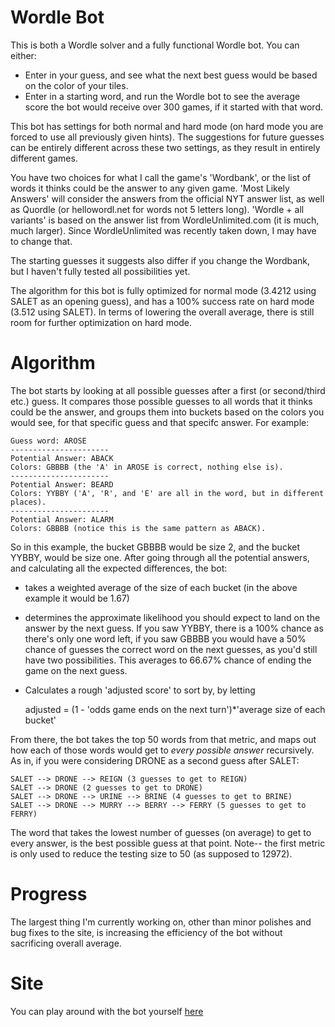 # Wordle Bot
This is both a Wordle solver and a fully functional Wordle bot. You can either:

- Enter in your guess, and see what the next best guess would be based on the color of your tiles.
- Enter in a starting word, and run the Wordle bot to see the average score the bot would receive over 300 games, if it started with that word.

This bot has settings for both normal and hard mode (on hard mode you are forced to use all previously given hints). The suggestions for future guesses can be entirely different across these two settings, as they result in entirely different games.

You have two choices for what I call the game's 'Wordbank', or the list of words it thinks could be the answer to any given game.
'Most Likely Answers' will consider the answers from the official NYT answer list, as well as Quordle (or hellowordl.net for words not 5 letters long). 'Wordle + all variants' is based on the answer list from WordleUnlimited.com (it is much, much larger). Since WordleUnlimited was recently taken down, I may have to change that.

The starting guesses it suggests also differ if you change the Wordbank, but I haven't fully tested all possibilities yet.

The algorithm for this bot is fully optimized for normal mode (3.4212 using SALET as an opening guess), and has a 100% success rate on hard mode (3.512 using SALET). In terms of lowering the overall average, there is still room for further optimization on hard mode.

# Algorithm
The bot starts by looking at all possible guesses after a first (or second/third etc.) guess. It compares those possible guesses to all words that it thinks could be the answer, and groups them into buckets based on the colors you would see, for that specific guess and that specifc answer. For example:

    Guess word: AROSE
    ----------------------
    Potential Answer: ABACK
    Colors: GBBBB (the 'A' in AROSE is correct, nothing else is).
    ----------------------
    Potential Answer: BEARD
    Colors: YYBBY ('A', 'R', and 'E' are all in the word, but in different places).
    ----------------------
    Potential Answer: ALARM
    Colors: GBBBB (notice this is the same pattern as ABACK).

So in this example, the bucket GBBBB would be size 2, and the bucket YYBBY, would be size one.
After going through all the potential answers, and calculating all the expected differences, the bot:

- takes a weighted average of the size of each bucket (in the above example it would be 1.67)
- determines the approximate likelihood you should expect to land on the answer by the next guess. If you saw YYBBY, there is a 100% chance as there's only one word left, if you saw GBBBB you would have a 50% chance of guesses the correct word on the next guesses, as you'd still have two possibilities. This averages to 66.67% chance of ending the game on the next guess.
- Calculates a rough 'adjusted score' to sort by, by letting 
    
    adjusted = (1 - 'odds game ends on the next turn')*'average size of each bucket'

From there, the bot takes the top 50 words from that metric, and maps out how each of those words would get to *every possible answer* recursively. As in, if you were considering DRONE as a second guess after SALET:

    SALET --> DRONE --> REIGN (3 guesses to get to REIGN)
    SALET --> DRONE (2 guesses to get to DRONE)
    SALET --> DRONE --> URINE --> BRINE (4 guesses to get to BRINE)
    SALET --> DRONE --> MURRY --> BERRY --> FERRY (5 guesses to get to FERRY)

The word that takes the lowest number of guesses (on average) to get to every answer, is the best possible guess at that point.
Note-- the first metric is only used to reduce the testing size to 50 (as supposed to 12972).

# Progress
The largest thing I'm currently working on, other than minor polishes and bug fixes to the site, is increasing the efficiency of the bot without sacrificing overall average.

# Site
You can play around with the bot yourself [here](https://ybenhayun.github.io/wordlebot/)
